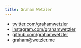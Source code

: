```yaml
---
title: Graham Wetzler
---
```


- [twitter.com/grahamwetzler](https://twitter.com/grahamwetzler)
- [instagram.com/grahamwetzler](https://www.instagram.com/grahamwetzler/)
- [github.com/grahamwetzler](https://github.com/grahamwetzler)
- <graham@wetzler.me>

